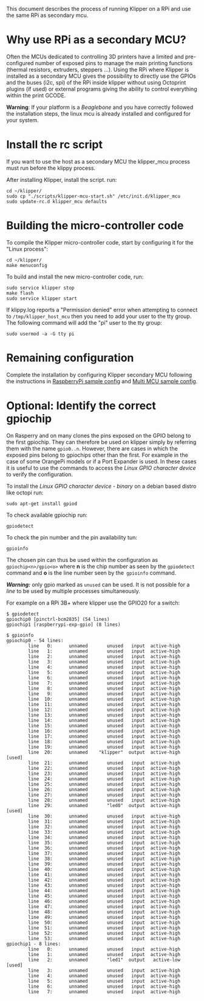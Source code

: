 This document describes the process of running Klipper on a RPi
and use the same RPi as secondary mcu.

Why use RPi as a secondary MCU?
===============================
Often the MCUs dedicated to controlling 3D printers have a limited and
pre-configured number of exposed pins to manage the main printing
functions (thermal resistors, extruders, steppers ...).
Using the RPi where Klipper is installed as a secondary MCU gives the
possibility to directly use the GPIOs and the buses (i2c, spi) of the RPi
inside klipper without using Octoprint plugins (if used) or external
programs giving the ability to control everything within the print GCODE.

**Warning**: If your platform is a _Beaglebone_ and you have correctly followed the installation steps, the linux mcu is already installed and configured for your system.

Install the rc script
=====================

If you want to use the host as a secondary MCU the klipper_mcu process must run before the klippy process.

After installing Klipper, install the script. run:
```
cd ~/klipper/
sudo cp "./scripts/klipper-mcu-start.sh" /etc/init.d/klipper_mcu
sudo update-rc.d klipper_mcu defaults
```

Building the micro-controller code
==================================

To compile the Klipper micro-controller code, start by configuring it
for the "Linux process":
```
cd ~/klipper/
make menuconfig
```

To build and install the new micro-controller code, run:
```
sudo service klipper stop
make flash
sudo service klipper start
```

If klippy.log reports a "Permission denied" error when attempting to connect
to `/tmp/klipper_host_mcu` then you need to add your user to the tty group.
The following command will add the "pi" user to the tty group:
```
sudo usermod -a -G tty pi
```

Remaining configuration
=======================

Complete the installation by configuring Klipper secondary MCU
following the instructions in
[RaspberryPi sample config](https://github.com/KevinOConnor/klipper/tree/master/config/sample-raspberry-pi.cfg) and
[Multi MCU sample config](https://github.com/KevinOConnor/klipper/tree/master/config/sample-multi-mcu.cfg).

Optional: Identify the correct gpiochip
=======================================
On Rasperry and on many clones the pins exposed on the GPIO belong to the first gpiochip. They can therefore be used on klipper simply by referring them with the name `gpio0..n`.
However, there are cases in which the exposed pins belong to gpiochips other than the first. For example in the case of some OrangePi models or if a Port Expander is used. In these cases it is useful to use the commands to access the _Linux GPIO character device_ to verify the configuration.

To install the _Linux GPIO character device - binary_ on a debian based distro like octopi run:
```
sudo apt-get install gpiod
```

To check available gpiochip run:
```
gpiodetect
```

To check the pin number and the pin availability tun:
```
gpioinfo
```

The chosen pin can thus be used within the configuration as `gpiochip<n>/gpio<o>` where **n** is the chip number as seen by the `gpiodetect` command and **o** is the line number seen by the` gpioinfo` command.

***Warning:*** only gpio marked as `unused` can be used. It is not possible for a _line_ to be used by multiple processes simultaneously.

For example on a RPi 3B+ where klipper use the GPIO20 for a switch:
```
$ gpiodetect
gpiochip0 [pinctrl-bcm2835] (54 lines)
gpiochip1 [raspberrypi-exp-gpio] (8 lines)

$ gpioinfo
gpiochip0 - 54 lines:
        line   0:      unnamed       unused   input  active-high
        line   1:      unnamed       unused   input  active-high
        line   2:      unnamed       unused   input  active-high
        line   3:      unnamed       unused   input  active-high
        line   4:      unnamed       unused   input  active-high
        line   5:      unnamed       unused   input  active-high
        line   6:      unnamed       unused   input  active-high
        line   7:      unnamed       unused   input  active-high
        line   8:      unnamed       unused   input  active-high
        line   9:      unnamed       unused   input  active-high
        line  10:      unnamed       unused   input  active-high
        line  11:      unnamed       unused   input  active-high
        line  12:      unnamed       unused   input  active-high
        line  13:      unnamed       unused   input  active-high
        line  14:      unnamed       unused   input  active-high
        line  15:      unnamed       unused   input  active-high
        line  16:      unnamed       unused   input  active-high
        line  17:      unnamed       unused   input  active-high
        line  18:      unnamed       unused   input  active-high
        line  19:      unnamed       unused   input  active-high
        line  20:      unnamed    "klipper"  output  active-high [used]
        line  21:      unnamed       unused   input  active-high
        line  22:      unnamed       unused   input  active-high
        line  23:      unnamed       unused   input  active-high
        line  24:      unnamed       unused   input  active-high
        line  25:      unnamed       unused   input  active-high
        line  26:      unnamed       unused   input  active-high
        line  27:      unnamed       unused   input  active-high
        line  28:      unnamed       unused   input  active-high
        line  29:      unnamed       "led0"  output  active-high [used]
        line  30:      unnamed       unused   input  active-high
        line  31:      unnamed       unused   input  active-high
        line  32:      unnamed       unused   input  active-high
        line  33:      unnamed       unused   input  active-high
        line  34:      unnamed       unused   input  active-high
        line  35:      unnamed       unused   input  active-high
        line  36:      unnamed       unused   input  active-high
        line  37:      unnamed       unused   input  active-high
        line  38:      unnamed       unused   input  active-high
        line  39:      unnamed       unused   input  active-high
        line  40:      unnamed       unused   input  active-high
        line  41:      unnamed       unused   input  active-high
        line  42:      unnamed       unused   input  active-high
        line  43:      unnamed       unused   input  active-high
        line  44:      unnamed       unused   input  active-high
        line  45:      unnamed       unused   input  active-high
        line  46:      unnamed       unused   input  active-high
        line  47:      unnamed       unused   input  active-high
        line  48:      unnamed       unused   input  active-high
        line  49:      unnamed       unused   input  active-high
        line  50:      unnamed       unused   input  active-high
        line  51:      unnamed       unused   input  active-high
        line  52:      unnamed       unused   input  active-high
        line  53:      unnamed       unused   input  active-high
gpiochip1 - 8 lines:
        line   0:      unnamed       unused   input  active-high
        line   1:      unnamed       unused   input  active-high
        line   2:      unnamed       "led1"  output   active-low [used]
        line   3:      unnamed       unused   input  active-high
        line   4:      unnamed       unused   input  active-high
        line   5:      unnamed       unused   input  active-high
        line   6:      unnamed       unused   input  active-high
        line   7:      unnamed       unused   input  active-high
```
